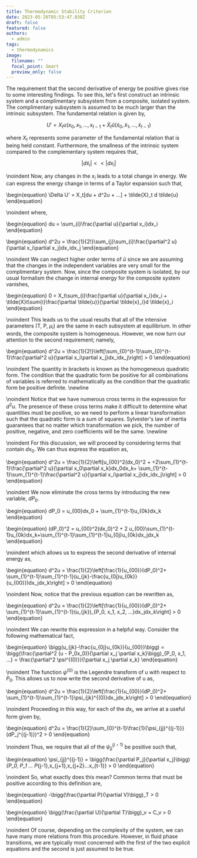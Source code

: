 ```yaml
---
title: Thermodynamic Stability Criterion
date: 2023-05-26T05:53:47.038Z
draft: false
featured: false
authors:
  - admin
tags:
  - thermodynamics
image:
  filename: ""
  focal_point: Smart
  preview_only: false
---
```


The requirement that the second derivative of energy be positive gives rise to some interesting findings. To see this, let's first construct an intrinsic system and a complimentary subsystem from a composite, isolated system. The complimentary subsystem is assumed to be much larger than the intrinsic subsystem.  The fundamental relation is given by,

$$
    U' = X_t u (x_0, x_1, ..., x_{t-1}+ \tilde{X}_t  \tilde{u} (\tilde{x}_0, \tilde{x}_1, ..., \tilde{x}_{t-1})
$$

where $X_t$ represents some parameter of the fundamental relation that is being held constant. Furthermore, the smallness of the intrinsic system compared to the complementary system requires that,

$$
    |d\tilde{x}_i| << |dx_i|
$$

\noindent Now, any changes in the $x_i$ leads to a total change in energy. We can express the energy change in terms of a Taylor expansion such that, 

\begin{equation}
   \Delta U' = X_t[du + d^2u + ...] + \tilde{X}_t d \tilde{u}
\end{equation}

\noindent where,

\begin{equation}
    du = \sum_{i}\frac{\partial u}{\partial x_i}dx_i
\end{equation}

\begin{equation}
    d^2u = \frac{1}{2!}\sum_{j}\sum_{i}\frac{\partial^2 u}{\partial x_i\partial x_j}dx_idx_j
\end{equation}

\noindent We can neglect higher order terms of $\tilde{u}$ since we are assuming that the changes in the independent variables are very small for the complimentary system. Now, since the composite system is isolated, by our usual formalism the change in internal energy for the composite system vanishes,

\begin{equation}
    0 = X_t\sum_{i}\frac{\partial u}{\partial x_i}dx_i + \tilde{X}_t\sum_{i}\frac{\partial \tilde{u}}{\partial \tilde{x}_i}d \tilde{x}_i
\end{equation}

\noindent This leads us to the usual results that all of the intensive parameters (T, P, $\mu_i$) are the same in each subsystem at equilibrium. In other words, the composite system is homogeneous. However, we now turn our attention to the second requirement; namely, 

\begin{equation}
    d^2u = \frac{1}{2!}\left[\sum_{0}^{t-1}\sum_{0}^{t-1}\frac{\partial^2 u}{\partial x_i\partial x_j}dx_idx_j\right] > 0
\end{equation}

\noindent The quantity in brackets is known as the homogeneous quadratic form. The condition that the quadratic form be positive for all combinations of variables is referred to mathematically as the condition that the quadratic form be positive definite. \newline

\noindent Notice that we have numerous cross terms in the expression for $d^2u$. The presence of these cross terms make it difficult to determine what quantities must be positive, so we need to perform a linear transformation such that the quadratic form is a sum of squares. Sylvester's law of inertia guarantees that no matter which transformation we pick, the number of positive, negative, and zero coefficients will be the same. \newline

\noindent For this discussion, we will proceed by considering terms that contain $dx_0$. We can thus express the equation as, 

\begin{equation}
    d^2u = \frac{1}{2}\left[u_{00}^2(dx_0)^2 + +2\sum_{1}^{t-1}\frac{\partial^2 u}{\partial x_0\partial x_k}dx_0dx_k+ \sum_{1}^{t-1}\sum_{1}^{t-1}\frac{\partial^2 u}{\partial x_i\partial x_j}dx_idx_j\right] > 0
\end{equation}

\noindent We now eliminate the cross terms by introducing the new variable, $dP_0$.

\begin{equation}
    dP_0 = u_{00}dx_0 + \sum_{1}^{t-1}u_{0k}dx_k
\end{equation}

\begin{equation}
    (dP_0)^2 = u_{00}^2(dx_0)^2 + 2 u_{00}\sum_{1}^{t-1}u_{0k}dx_k+\sum_{1}^{t-1}\sum_{1}^{t-1}u_{0j}u_{0k}dx_jdx_k
\end{equation}

\noindent which allows us to express the second derivative of internal energy as, 

\begin{equation}
    d^2u = \frac{1}{2}\left[\frac{1}{u_{00}}(dP_0)^2+ \sum_{1}^{t-1}\sum_{1}^{t-1}(u_{jk}-\frac{u_{0j}u_{0k}}{u_{00}})dx_jdx_k\right] > 0
\end{equation}

\noindent Now, notice that the previous equation can be rewritten as, 

\begin{equation}
    d^2u = \frac{1}{2}\left[\frac{1}{u_{00}}(dP_0)^2+ \sum_{1}^{t-1}\sum_{1}^{t-1}(u_{jk})_{P_0, x_1, x_2, ...}dx_jdx_k\right] > 0
\end{equation}

\noindent We can rewrite this expression in a helpful way. Consider the following mathematical fact, 

\begin{equation}
    \bigg(u_{jk}-\frac{u_{0j}u_{0k}}{u_{00}}\bigg) = \bigg(\frac{\partial^2 (u - P_0x_0)}{\partial x_j \partial x_k}\bigg)_{P_0, x_1, ...} = \frac{\partial^2 \psi^{(0)}}{\partial x_j \partial x_k}
\end{equation}

\noindent The function $\psi^{(0)}$ is the Legendre transform of u with respect to $P_0$. This allows us to now write the second derivative of u as, 

\begin{equation}
    d^2u = \frac{1}{2}\left[\frac{1}{u_{00}}(dP_0)^2+ \sum_{1}^{t-1}\sum_{1}^{t-1}\psi_{jk}^{(0)}dx_jdx_k\right] > 0
\end{equation}

\noindent Proceeding in this way, for each of the $dx_i$, we arrive at a useful form given by,

\begin{equation}
    d^2u = \frac{1}{2}\sum_{0}^{t-1}\frac{1}{\psi_{jj}^{(j-1)}}(dP_j^{(j-1)})^2 > 0
\end{equation}

\noindent Thus, we require that all of the $\psi_{jj}^{(j-1)}$ be positive such that,

\begin{equation}
    \psi_{jj}^{(j-1)} = \bigg(\frac{\partial P_j}{\partial x_j}\bigg)_{P_0, P_1 ... P_{j-1},x_{j+1},x_{j+2}...x_{t-1}} > 0 
\end{equation}

\noindent So, what exactly does this mean? Common terms that must be positive according to this definition are,

\begin{equation}
    -\bigg(\frac{\partial P}{\partial V}\bigg)_T > 0
\end{equation}

\begin{equation}
     \bigg(\frac{\partial U}{\partial T}\bigg)_v = C_v > 0
\end{equation}

\noindent Of course, depending on the complexity of the system, we can have many more relations from this procedure. However, in fluid phase transitions, we are typically most concerned with the first of the two explicit equations and the second is just assumed to be true.
